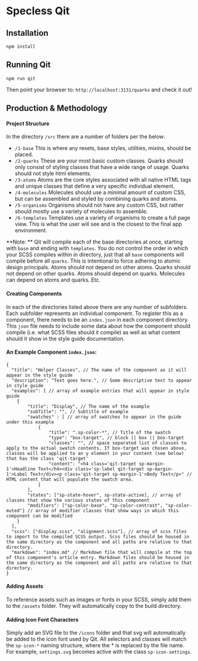 # Specless Qit

## Installation

```
npm install
```

## Running Qit

```
npm run qit
```

Then point your browser to: `http://localhost:3131/quarks` and check it out!

## Production & Methodology

#### Project Structure

In the directory `/src` there are a number of folders per the below:

- `/1-base` This is where any resets, base styles, utilities, mixins, should be placed.
- `/2-quarks` These are your most basic custom classes. Quarks should only consist of styling classes that have a wide range of usage. Quarks should not style html elements.
- `/3-atoms` Atoms are the core styles associated with all native HTML tags and unique classes that define a very specific individual element. 
- `/4-molecules` Molecules should use a minimal amount of custom CSS, but can be assembled and styled by combining quarks and atoms. 
- `/5-organisms` Organisms should not have any custom CSS, but rather should mostly use a variety of molecules to assemble.
- `/6-templates` Templates use a variety of organisms to create a full page view. This is what the user will see and is the closest to the final app environment.

**Note: ** Qit will compile each of the base directories at once, starting with `base` and ending with `templates`. You do not control the order in which your SCSS compiles within in directory, just that all `base` components will compile before all `quarks`. This is intentional to force adhering to atomic design principals. Atoms should not depend on other atoms. Quarks should not depend on other quarks. Atoms should depend on quarks. Molecules can depend on atoms and quarks. Etc.

#### Creating Components

In each of the directories listed above there are any number of subfolders. Each subfolder represents an individual component. To register this as a component, there needs to be an `index.json` in each component directory. This `json` file needs to include some data about how the component should compile (i.e. what SCSS files should it compile) as well as what content should it show in the style guide documentation.

#### An Example Component `index.json`:

```
{
  "title": "Helper Classes", // The name of the component as it will appear in the style guide
  "description": "Text goes here.", // Some descriptive text to appear in style guide
  "examples": [ // array of example entries that will appear in style guide
  	{
  		"title": "Display", // The name of the example
  		"subTitle": "", // Subtitle of example
  		"swatches" : [ // array of swatches to appear in the guide under this example
  			{
  				"title": ".sp-color-*", // Title of the swatch
  				"type": "box-target", // block || box || box-target
  				"classes": "", // space separated list of classes to apply to the actual swatch contents. If box-target was chosen above, classes will be applied to an y element in your content (see below) that has the class 'qit-target'
  				"content": "<h4 class='qit-target sp-margin-1'>Headline Text</h4><div class='sp-label qit-target sp-margin-1'>Label Text</div><p class='qit-target sp-margin-1'>Body Text</p>" // HTML content that will populate the swatch area.
  			}
  		],
  		"states": ["sp-state-hover", sp-state-active], // array of classes that show the various states of this component
  		"modifiers": ["sp-color-base", "sp-color-contrast", "sp-color-muted"] // array of modifier classes that show ways in which this component can be modified
  	}
  ],
  "scss": ["display.scss", "alignment.scss"], // array of scss files to import to the compiled SCSS output. Scss files should be housed in the same directory as the component and all paths are relative to that directory.
  "markdown": "index.md" // Markdown file that will compile at the top of this component's article entry. Markdown files should be housed in the same directory as the component and all paths are relative to that directory.
}
```

#### Adding Assets

To reference assets such as images or fonts in your SCSS, simply add them to the `/assets` folder. They will automatically copy to the build directory. 

#### Adding Icon Font Characters

Simply add an SVG file to the `/icons` folder and that svg will automatically be added to the icon font used by Qit. All selectors and classes will match the `sp-icon-*` naming structure, where the * is replaced by the file name. For example, `settings.svg` becomes active with the class `sp-icon-settings`.





